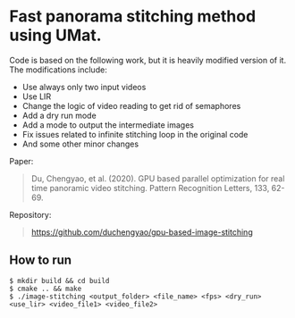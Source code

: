 # Fast panorama stitching method using UMat.

Code is based on the following work, but it is heavily modified version of it. The modifications include:

- Use always only two input videos
- Use LIR
- Change the logic of video reading to get rid of semaphores
- Add a dry run mode
- Add a mode to output the intermediate images
- Fix issues related to infinite stitching loop in the original code
- And some other minor changes


Paper: 

> Du, Chengyao, et al. (2020). GPU based parallel optimization for real time panoramic video stitching. Pattern Recognition Letters, 133, 62-69.
 

Repository:

> https://github.com/duchengyao/gpu-based-image-stitching


## How to run

```
$ mkdir build && cd build
$ cmake .. && make
$ ./image-stitching <output_folder> <file_name> <fps> <dry_run> <use_lir> <video_file1> <video_file2>
```